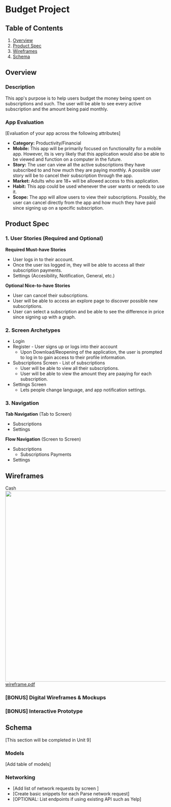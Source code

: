 # Budget Project

## Table of Contents
1. [Overview](#Overview)
1. [Product Spec](#Product-Spec)
1. [Wireframes](#Wireframes)
2. [Schema](#Schema)

## Overview
### Description
This app's purpose is to help users budget the money being spent on subscriptions and such. The user will be able to see every active subscription and the amount being paid monthly.

### App Evaluation
[Evaluation of your app across the following attributes]
- **Category:** Productivity/Financial
- **Mobile:** This app will be primarily focused on functionality for a mobile app. However, its is very likely that this application would also be able to be viewed and function on a computer in the future.
- **Story:** The user can view all the active subscriptions they have subscribed to and how much they are paying monthly. A possible user story will be to cancel their subscription through the app.
- **Market:** Adults who are 18+ will be allowed access to this application.
- **Habit:** This app could be used whenever the user wants or needs to use it.
- **Scope:** The app will allow users to view their subscriptions. Possibly, the user can cancel directly from the app and how much they have paid since signing up on a specific subscription.

## Product Spec

### 1. User Stories (Required and Optional)

**Required Must-have Stories**

* User logs in to their account.
* Once the user iss logged in, they will be able to access all their subscription payments.
* Settings (Accesibility, Notification, General, etc.)

**Optional Nice-to-have Stories**

* User can cancel their subscriptions.
* User will be able to access an explore page to discover possible new subscriptions.
* User can select a subscription and be able to see the difference in price since signing up with a graph.

### 2. Screen Archetypes

* Login 
* Register - User signs up or logs into their account
   * Upon Download/Reopening of the application, the user is prompted to log in to gain access to their profile information.
* Subscriptions Screen - List of subscriptions
   * User will be able to view all their subscriptions.
   * User will be able to view the amount they are paaying for each subscription.
* Settings Screen
   * Lets people change language, and app notification settings.

### 3. Navigation

**Tab Navigation** (Tab to Screen)

* Subscriptions
* Settings

**Flow Navigation** (Screen to Screen)

* Subscriptions
   * Subscriptions Payments
* Settings

## Wireframes
Cash
<img src=" [wireframe.pdf](https://github.com/Codepath-iOS-Project/Budget-Project/files/11010064/wireframe.pdf)
            " width=600>
[wireframe.pdf](https://github.com/Codepath-iOS-Project/Budget-Project/files/11010065/wireframe.pdf)

            

### [BONUS] Digital Wireframes & Mockups

### [BONUS] Interactive Prototype

## Schema 
[This section will be completed in Unit 9]
### Models
[Add table of models]
### Networking
- [Add list of network requests by screen ]
- [Create basic snippets for each Parse network request]
- [OPTIONAL: List endpoints if using existing API such as Yelp]
